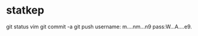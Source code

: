 # statkep
git status
vim <somefile>
git commit -a
git push
username: m....nm...n9
pass:W...A....e9.

